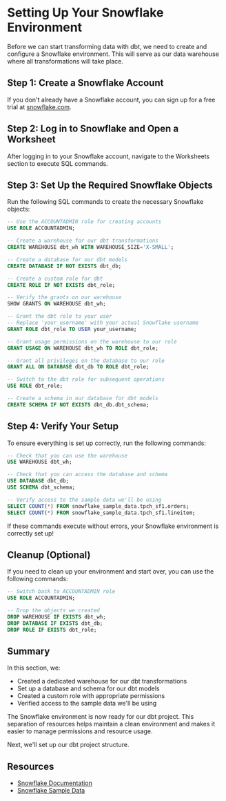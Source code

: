 # Setting Up Your Snowflake Environment

Before we can start transforming data with dbt, we need to create and configure a Snowflake environment. This will serve as our data warehouse where all transformations will take place.

## Step 1: Create a Snowflake Account

If you don't already have a Snowflake account, you can sign up for a free trial at [snowflake.com](https://www.snowflake.com).

## Step 2: Log in to Snowflake and Open a Worksheet

After logging in to your Snowflake account, navigate to the Worksheets section to execute SQL commands.

## Step 3: Set Up the Required Snowflake Objects

Run the following SQL commands to create the necessary Snowflake objects:

```sql
-- Use the ACCOUNTADMIN role for creating accounts
USE ROLE ACCOUNTADMIN;

-- Create a warehouse for our dbt transformations
CREATE WAREHOUSE dbt_wh WITH WAREHOUSE_SIZE='X-SMALL';

-- Create a database for our dbt models
CREATE DATABASE IF NOT EXISTS dbt_db;

-- Create a custom role for dbt
CREATE ROLE IF NOT EXISTS dbt_role;

-- Verify the grants on our warehouse
SHOW GRANTS ON WAREHOUSE dbt_wh;

-- Grant the dbt role to your user
-- Replace 'your_username' with your actual Snowflake username
GRANT ROLE dbt_role TO USER your_username;

-- Grant usage permissions on the warehouse to our role
GRANT USAGE ON WAREHOUSE dbt_wh TO ROLE dbt_role;

-- Grant all privileges on the database to our role
GRANT ALL ON DATABASE dbt_db TO ROLE dbt_role;

-- Switch to the dbt role for subsequent operations
USE ROLE dbt_role;

-- Create a schema in our database for dbt models
CREATE SCHEMA IF NOT EXISTS dbt_db.dbt_schema;
```

## Step 4: Verify Your Setup

To ensure everything is set up correctly, run the following commands:

```sql
-- Check that you can use the warehouse
USE WAREHOUSE dbt_wh;

-- Check that you can access the database and schema
USE DATABASE dbt_db;
USE SCHEMA dbt_schema;

-- Verify access to the sample data we'll be using
SELECT COUNT(*) FROM snowflake_sample_data.tpch_sf1.orders;
SELECT COUNT(*) FROM snowflake_sample_data.tpch_sf1.lineitem;
```

If these commands execute without errors, your Snowflake environment is correctly set up!

## Cleanup (Optional)

If you need to clean up your environment and start over, you can use the following commands:

```sql
-- Switch back to ACCOUNTADMIN role
USE ROLE ACCOUNTADMIN;

-- Drop the objects we created
DROP WAREHOUSE IF EXISTS dbt_wh;
DROP DATABASE IF EXISTS dbt_db;
DROP ROLE IF EXISTS dbt_role;
```

## Summary

In this section, we:
- Created a dedicated warehouse for our dbt transformations
- Set up a database and schema for our dbt models
- Created a custom role with appropriate permissions
- Verified access to the sample data we'll be using

The Snowflake environment is now ready for our dbt project. This separation of resources helps maintain a clean environment and makes it easier to manage permissions and resource usage.

Next, we'll set up our dbt project structure.

## Resources

- [Snowflake Documentation](https://docs.snowflake.com/)
- [Snowflake Sample Data](https://docs.snowflake.com/en/user-guide/sample-data)
